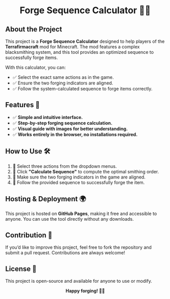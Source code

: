 <h1 align="center">Forge Sequence Calculator 🔨🔥</h1>

## About the Project

<p>This project is a <strong>Forge Sequence Calculator</strong> designed to help players of the <strong>Terrafirmacraft</strong> mod for Minecraft. The mod features a complex blacksmithing system, and this tool provides an optimized sequence to successfully forge items.</p>

<p>With this calculator, you can:</p>
<ul>
  <li>✅ Select the exact same actions as in the game.</li>
  <li>✅ Ensure the two forging indicators are aligned.</li>
  <li>✅ Follow the system-calculated sequence to forge items correctly.</li>
</ul>

## Features 🚀

<ul>
  <li>✅ <strong>Simple and intuitive interface.</strong></li>
  <li>✅ <strong>Step-by-step forging sequence calculation.</strong></li>
  <li>✅ <strong>Visual guide with images for better understanding.</strong></li>
  <li>✅ <strong>Works entirely in the browser, no installations required.</strong></li>
</ul>

## How to Use 🛠

<ol>
  <li>🔹 Select three actions from the dropdown menus.</li>
  <li>🔹 Click <strong>"Calculate Sequence"</strong> to compute the optimal smithing order.</li>
  <li>🔹 Make sure the two forging indicators in the game are aligned.</li>
  <li>🔹 Follow the provided sequence to successfully forge the item.</li>
</ol>

## Hosting & Deployment 🌍

<p>This project is hosted on <strong>GitHub Pages</strong>, making it free and accessible to anyone. You can use the tool directly without any downloads.</p>

## Contribution 🤝

<p>If you’d like to improve this project, feel free to fork the repository and submit a pull request. Contributions are always welcome!</p>

## License 📜

<p>This project is open-source and available for anyone to use or modify.</p>

<p align="center"><strong>Happy forging! 🔨🔥</strong></p>

